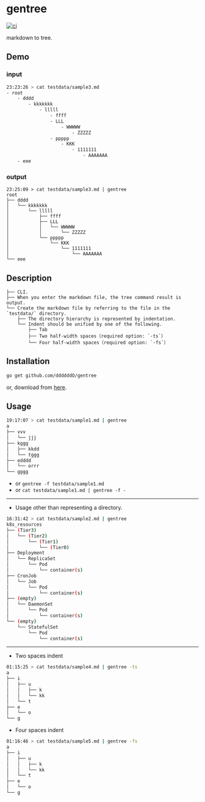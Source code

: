 # gentree

[![ci](https://github.com/ddddddO/gentree/actions/workflows/ci.yaml/badge.svg)](https://github.com/ddddddO/gentree/actions/workflows/ci.yaml)

markdown to tree.


## Demo

### input

```sh
23:23:26 > cat testdata/sample3.md
- root
	- dddd
		- kkkkkkk
			- lllll
				- ffff
				- LLL
					- WWWWW
						- ZZZZZ
				- ppppp
					- KKK
						- 1111111
							- AAAAAAA
	- eee
```

### output

```
23:25:09 > cat testdata/sample3.md | gentree
root
├── dddd
│   └── kkkkkkk
│       └── lllll
│           ├── ffff
│           ├── LLL
│           │   └── WWWWW
│           │       └── ZZZZZ
│           └── ppppp
│               └── KKK
│                   └── 1111111
│                       └── AAAAAAA
└── eee
```



## Description
```
├── CLI.
├── When you enter the markdown file, the tree command result is output.
└── Create the markdown file by referring to the file in the `testdata/` directory.
    ├── The directory hierarchy is represented by indentation.
    └── Indent should be unified by one of the following.
        ├── Tab
        ├── Two half-width spaces（required option: `-ts`）
        └── Four half-width spaces（required option: `-fs`）
```

## Installation
```sh
go get github.com/ddddddO/gentree
```

or, download from [here](https://github.com/ddddddO/gentree/releases).


## Usage

```sh
19:17:07 > cat testdata/sample1.md | gentree
a
├── vvv
│   └── jjj
├── kggg
│   ├── kkdd
│   └── tggg
├── edddd
│   └── orrr
└── gggg
```

- or `gentree -f testdata/sample1.md`<br>
- or `cat testdata/sample1.md | gentree -f -`

---

- Usage other than representing a directory.

```sh
16:31:42 > cat testdata/sample2.md | gentree
k8s_resources
├── (Tier3)
│   └── (Tier2)
│       └── (Tier1)
│           └── (Tier0)
├── Deployment
│   └── ReplicaSet
│       └── Pod
│           └── container(s)
├── CronJob
│   └── Job
│       └── Pod
│           └── container(s)
├── (empty)
│   └── DaemonSet
│       └── Pod
│           └── container(s)
└── (empty)
    └── StatefulSet
        └── Pod
            └── container(s)
```

---
- Two spaces indent

```sh
01:15:25 > cat testdata/sample4.md | gentree -ts
a
├── i
│   ├── u
│   │   ├── k
│   │   └── kk
│   └── t
├── e
│   └── o
└── g
```

- Four spaces indent

```sh
01:16:46 > cat testdata/sample5.md | gentree -fs
a
├── i
│   ├── u
│   │   ├── k
│   │   └── kk
│   └── t
├── e
│   └── o
└── g
```
